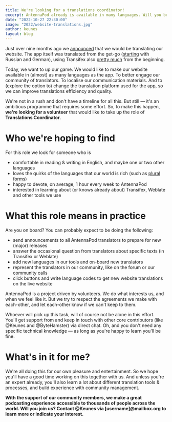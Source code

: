 ```yaml
---
title: We're looking for a translations coordinator!
excerpt: AntennaPod already is available in many languages. Will you bring us to the next level?
date: "2022-10-27 22:30:00"
image: "2022/website-translations.jpg"
author: keunes
layout: blog
---
```


Just over nine months ago we [announced](/blog/2022/01/website-translations) that we would be translating our website. The app itself was translated from the get-go ([starting](https://github.com/AntennaPod/AntennaPod/commits/b49aa41e24e125a9d05050070dc620531db61963/res) with Russian and German), using Transifex also [pretty much](https://github.com/AntennaPod/AntennaPod/commits/efd120f55f3ac83c26b92f1d0b339c5a1861970f/.tx/config) from the beginning.

Today, we want to up our game. We would like to make our website available in (almost) as many languages as the app. To better engage our community of translators. To localise our communication materials. And to (explore the option to) change the translation platform used for the app, so we can improve translations efficiency and quality.

We're not in a rush and don't have a timeline for all this. But still — it's an ambitious programme that requires some effort. So, to make this happen, **we're looking for a volunteer** that would like to take up the role of **Translations Coordinator**.

# Who we're hoping to find
For this role we look for someone who is
* comfortable in reading & writing in English, and maybe one or two other languages
* loves the quirks of the languages that our world is rich (such as [plural forms](https://web.archive.org/web/20210303102554/https://developer.mozilla.org/en-US/docs/Mozilla/Localization/Localization_and_Plurals))
* happy to devote, on average, 1 hour every week to AntennaPod
* interested in learning about (or knows already about) Transifex, Weblate and other tools we use

# What this role means in practice
Are you on board? You can probably expect to be doing the following:
* send announcements to all AntennaPod translators to prepare for new (major) releases
* answer the occasional question from translators about specific texts (in Transifex or Weblate)
* add new languages in our tools and on-board new translators
* represent the translators in our community, like on the forum or our community calls
* click buttons and write language codes to get new website translations on the live website

AntennaPod is a project driven by volunteers. We do what interests us, and when we feel like it. But we try to respect the agreements we make with each-other, and let each-other know if we can't keep to them.

Whoever will pick up this task, will of course not be alone in this effort. You'll get support from and keep in touch with other core contributors (like @Keunes and @ByteHamster) via direct chat. Oh, and you don't need any specific technical knowledge — as long as you're happy to learn you'll be fine.

# What's in it for me?

We're all doing this for our own pleasure and entertainment. So we hope you'll have a good time working on this together with us. And unless you're an expert already, you'll also learn a lot about different translation tools & processes, and build experience with community management.

**With the support of our community members, we make a great podcasting experience accessible to thousands of people across the world. Will you join us? Contact @Keunes via [username]@mailbox.org to learn more or indicate your interest.**
